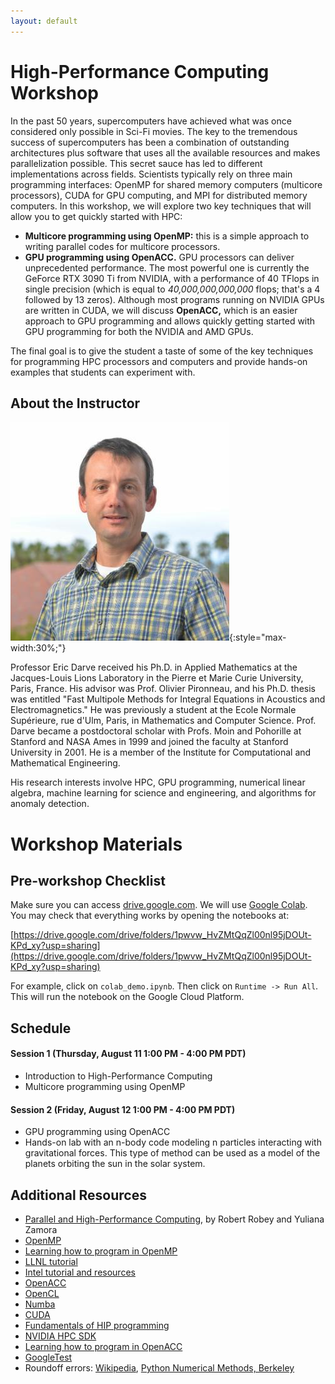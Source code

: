 ```yaml
---
layout: default
---
```


# High-Performance Computing Workshop

In the past 50 years, supercomputers have achieved what was once considered only possible in Sci-Fi movies. The key to the tremendous success of supercomputers has been a combination of outstanding architectures plus software that uses all the available resources and makes parallelization possible. This secret sauce has led to different implementations across fields. Scientists typically rely on three main programming interfaces: OpenMP for shared memory computers (multicore processors), CUDA for GPU computing, and MPI for distributed memory computers. In this workshop, we will explore two key techniques that will allow you to get quickly started with HPC:

- **Multicore programming using OpenMP:** this is a simple approach to writing parallel codes for multicore processors.
- **GPU programming using OpenACC.** GPU processors can deliver unprecedented performance. The most powerful one is currently the GeForce RTX 3090 Ti from NVIDIA, with a performance of 40 TFlops in single precision (which is equal to *40,000,000,000,000* flops; that's a 4 followed by 13 zeros). Although most programs running on NVIDIA GPUs are written in CUDA, we will discuss **OpenACC,** which is an easier approach to GPU programming and allows quickly getting started with GPU programming for both the NVIDIA and AMD GPUs.

The final goal is to give the student a taste of some of the key techniques for programming HPC processors and computers and provide hands-on examples that students can experiment with.

## About the Instructor

![Eric Darve](/assets/img/eric_darve.jpeg){:style="max-width:30%;"}

Professor Eric Darve received his Ph.D. in Applied Mathematics at the Jacques-Louis Lions Laboratory in the Pierre et Marie Curie University, Paris, France. His advisor was Prof. Olivier Pironneau, and his Ph.D. thesis was entitled "Fast Multipole Methods for Integral Equations in Acoustics and Electromagnetics." He was previously a student at the Ecole Normale Supérieure, rue d'Ulm, Paris, in Mathematics and Computer Science. Prof. Darve became a postdoctoral scholar with Profs. Moin and Pohorille at Stanford and NASA Ames in 1999 and joined the faculty at Stanford University in 2001. He is a member of the Institute for Computational and Mathematical Engineering. 

His research interests involve HPC, GPU programming, numerical linear algebra, machine learning for science and engineering, and algorithms for anomaly detection.

# Workshop Materials

## Pre-workshop Checklist

Make sure you can access [drive.google.com](https://drive.google.com). We will use [Google Colab](https://colab.research.google.com/). You may check that everything works by opening the notebooks at:

[https://drive.google.com/drive/folders/1pwvw_HvZMtQqZl00nl95jDOUt-KPd_xy?usp=sharing](https://drive.google.com/drive/folders/1pwvw_HvZMtQqZl00nl95jDOUt-KPd_xy?usp=sharing)

For example, click on `colab_demo.ipynb`. Then click on `Runtime -> Run All`. This will run the notebook on the Google Cloud Platform.

## Schedule

#### Session 1 (Thursday, August 11 1:00 PM - 4:00 PM PDT)

- Introduction to High-Performance Computing
- Multicore programming using OpenMP
  
#### Session 2 (Friday, August 12 1:00 PM - 4:00 PM PDT)

- GPU programming using OpenACC
- Hands-on lab with an n-body code modeling n particles interacting with gravitational forces. This type of method can be used as a model of the planets orbiting the sun in the solar system.

## Additional Resources

- [Parallel and High-Performance Computing](https://learning.oreilly.com/library/view/parallel-and-high/9781617296468/), by Robert Robey and Yuliana Zamora
- [OpenMP](https://www.openmp.org/)
- [Learning how to program in OpenMP](https://www.openmp.org/resources/)
- [LLNL tutorial](https://hpc-tutorials.llnl.gov/openmp)
- [Intel tutorial and resources](https://www.intel.com/content/dam/www/public/apac/xa/en/pdfs/ssg/Programming_with_OpenMP-Linux.pdf) 
- [OpenACC](https://www.openacc.org/)
- [OpenCL](https://www.khronos.org/opencl/)
- [Numba](https://numba.pydata.org/)
- [CUDA](https://developer.nvidia.com/cuda-toolkit)
- [Fundamentals of HIP programming](https://developer.amd.com/resources/rocm-learning-center/fundamentals-of-hip-programming/#:~:text=The%20Heterogeneous%20Interface%20for%20Portability,portable%20applications%20on%20different%20platforms.)
- [NVIDIA HPC SDK](https://developer.nvidia.com/hpc)
- [Learning how to program in OpenACC](https://www.openacc.org/resources)
- [GoogleTest](https://google.github.io/googletest/)
- Roundoff errors: [Wikipedia](https://en.wikipedia.org/wiki/Round-off_error), [Python Numerical Methods, Berkeley](https://pythonnumericalmethods.berkeley.edu/notebooks/chapter09.03-Roundoff-Errors.html)